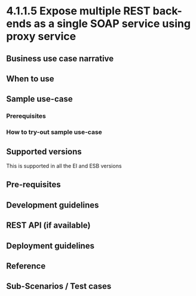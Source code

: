 # 4.1.1.5 Expose multiple REST back-ends as a single SOAP service using proxy service

## Business use case narrative

## When to use

## Sample use-case

### Prerequisites

### How to try-out sample use-case

## Supported versions
This is supported in all the EI and ESB versions

## Pre-requisites

## Development guidelines

## REST API (if available)

## Deployment guidelines

## Reference

## Sub-Scenarios / Test cases

